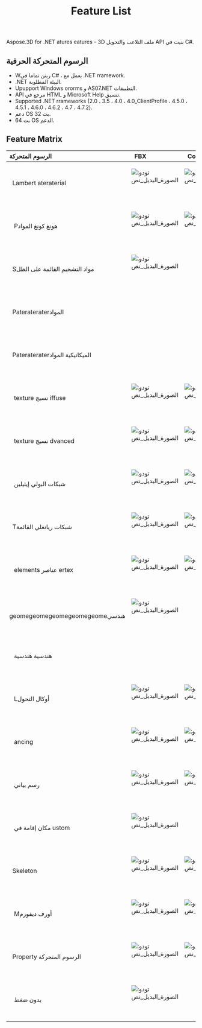 ﻿---
title: Feature List
type: docs
weight: 30
url: /ar/net/feature-list/
description: Gإنرال Fالمنمنمات و Feature Matrix ل C# .NET 3D Fإيل Mأنيباتيون و Cأونريدج API.
---
Aspose.3D for .NET atures eatures - 3D ملف التلاعب والتحويل API بنيت في C#.

## **الرسوم المتحركة الحرفية**
- Wريتن تماما في C# ، يعمل مع .NET rramework.
- .NET البيئة المطلوبة.
- Upupport Windows ororms و AS07.NET التطبيقات.
- API مرجع في HTML و Microsoft Help تنسيق.
- Supported .NET rrameworks (2.0 ، 3.5 ، 4.0 ، 4.0_ClientProfile ، 4.5.0 ، 4.5.1 ، 4.6.0 ، 4.6.2 ، 4.7 ، 4.7.2).
- دعم OS 32 بت.
- 64 بت OS الدعم.
## **Feature Matrix**

|**الرسوم المتحركة** |` `FBX|` `Collada|` `glTF|` `glTF 2.0|` `U3D|` `PDF|` `STL|` `OBJ|` `PLY|` `3DS|` `ASE|` `X|` `3MF|` `RVM|` `Draco|
|:- |:- |:- |:- |:- |:- |:- |:- |:- |:- |:- |:- |:- |:- |:- |:- |
|` `Lambert ateraterial|<p>![تودو: الصورة_البديل_نص](accept.png)</p><p> </p>|<p>![تودو: الصورة_البديل_نص](accept.png)</p><p> </p>|<p>![تودو: الصورة_البديل_نص](accept.png)</p><p> </p>||<p>![تودو: الصورة_البديل_نص](accept.png)</p><p> </p>|<p>![تودو: الصورة_البديل_نص](accept.png)</p><p> </p>||<p>![تودو: الصورة_البديل_نص](accept.png)</p><p> </p>||<p>![تودو: الصورة_البديل_نص](accept.png)</p><p> </p>|<p>![تودو: الصورة_البديل_نص](accept.png)</p><p> </p>|<p>![تودو: الصورة_البديل_نص](accept.png)</p><p> </p>||||
|` ` Pهونغ كونغ المواد|<p>![تودو: الصورة_البديل_نص](accept.png)</p><p> </p>|<p>![تودو: الصورة_البديل_نص](accept.png)</p><p> </p>|<p>![تودو: الصورة_البديل_نص](accept.png)</p><p> </p>||<p>![تودو: الصورة_البديل_نص](accept.png)</p><p> </p>|<p>![تودو: الصورة_البديل_نص](accept.png)</p><p> </p>||<p>![تودو: الصورة_البديل_نص](accept.png)</p><p> </p>|||<p>![تودو: الصورة_البديل_نص](accept.png)</p><p> </p>|<p>![تودو: الصورة_البديل_نص](accept.png)</p><p> </p>||||
|` `Sمواد التشحيم القائمة على الظل|<p>![تودو: الصورة_البديل_نص](accept.png)</p><p> </p>||<p>![تودو: الصورة_البديل_نص](accept.png)</p><p> </p>|||||||||||||
|` `Paterateraterالمواد||||<p>![تودو: الصورة_البديل_نص](accept.png)</p><p> </p>||||||||||||
|` `Paterateraterالميكانيكية المواد||||<p>![تودو: الصورة_البديل_نص](accept.png)</p><p> </p>||||||||||||
|` ` texture نسيج iffuse|<p>![تودو: الصورة_البديل_نص](accept.png)</p><p> </p>|<p>![تودو: الصورة_البديل_نص](accept.png)</p><p> </p>||<p>![تودو: الصورة_البديل_نص](accept.png)</p><p> </p>|<p>![تودو: الصورة_البديل_نص](accept.png)</p><p> </p>|<p>![تودو: الصورة_البديل_نص](accept.png)</p><p> </p>||<p>![تودو: الصورة_البديل_نص](accept.png)</p><p> </p>||<p>![تودو: الصورة_البديل_نص](accept.png)</p><p> </p>|<p>![تودو: الصورة_البديل_نص](accept.png)</p><p> </p>|<p>![تودو: الصورة_البديل_نص](accept.png)</p><p> </p>|<p>![تودو: الصورة_البديل_نص](accept.png)</p><p> </p>|||
|` ` texture نسيج dvanced|<p>![تودو: الصورة_البديل_نص](accept.png)</p><p> </p>|<p>![تودو: الصورة_البديل_نص](accept.png)</p><p> </p>||<p>![تودو: الصورة_البديل_نص](accept.png)</p><p> </p>|<p>![تودو: الصورة_البديل_نص](accept.png)</p><p> </p>|<p>![تودو: الصورة_البديل_نص](accept.png)</p><p> </p>||<p>![تودو: الصورة_البديل_نص](accept.png)</p><p> </p>||||||||
|` ` شبكات البولي إيثيلين|<p>![تودو: الصورة_البديل_نص](accept.png)</p><p> </p>|<p>![تودو: الصورة_البديل_نص](accept.png)</p><p> </p>||||||<p>![تودو: الصورة_البديل_نص](accept.png)</p><p> </p>||||||<p>![تودو: الصورة_البديل_نص](accept.png)</p><p> </p>||
|` `Tشبكات ريانغلي القائمة|<p>![تودو: الصورة_البديل_نص](accept.png)</p><p> </p>|<p>![تودو: الصورة_البديل_نص](accept.png)</p><p> </p>|<p>![تودو: الصورة_البديل_نص](accept.png)</p><p> </p>|<p>![تودو: الصورة_البديل_نص](accept.png)</p><p> </p>|<p>![تودو: الصورة_البديل_نص](accept.png)</p><p> </p>|<p>![تودو: الصورة_البديل_نص](accept.png)</p><p> </p>|<p>![تودو: الصورة_البديل_نص](accept.png)</p><p> </p>|<p>![تودو: الصورة_البديل_نص](accept.png)</p><p> </p>|<p>![تودو: الصورة_البديل_نص](accept.png)</p><p> </p>|<p>![تودو: الصورة_البديل_نص](accept.png)</p><p> </p>|<p>![تودو: الصورة_البديل_نص](accept.png)</p><p> </p>|<p>![تودو: الصورة_البديل_نص](accept.png)</p><p> </p>|<p>![تودو: الصورة_البديل_نص](accept.png)</p><p> </p>|<p>![تودو: الصورة_البديل_نص](accept.png)</p><p> </p>|<p>![تودو: الصورة_البديل_نص](accept.png)</p><p> </p>|
|` ` elements عناصر ertex|<p>![تودو: الصورة_البديل_نص](accept.png)</p><p> </p>|<p>![تودو: الصورة_البديل_نص](accept.png)</p><p> </p>|<p>![تودو: الصورة_البديل_نص](accept.png)</p><p> </p>|<p>![تودو: الصورة_البديل_نص](accept.png)</p><p> </p>|<p>![تودو: الصورة_البديل_نص](accept.png)</p><p> </p>|<p>![تودو: الصورة_البديل_نص](accept.png)</p><p> </p>||<p>![تودو: الصورة_البديل_نص](accept.png)</p><p> </p>|<p>![تودو: الصورة_البديل_نص](accept.png)</p><p> </p>|<p>![تودو: الصورة_البديل_نص](accept.png)</p><p> </p>|<p>![تودو: الصورة_البديل_نص](accept.png)</p><p> </p>|<p>![تودو: الصورة_البديل_نص](accept.png)</p><p> </p>|||<p>![تودو: الصورة_البديل_نص](accept.png)</p><p> </p>|
|` ` geomegeomegeomegeomegeomeهندسي|<p>![تودو: الصورة_البديل_نص](accept.png)</p><p> </p>|||||||||||||||
|` ` هندسية هندسية||||||||||||||<p>![تودو: الصورة_البديل_نص](accept.png)</p><p> </p>||
|` ` Lأوكال التحول|<p>![تودو: الصورة_البديل_نص](accept.png)</p><p> </p>|<p>![تودو: الصورة_البديل_نص](accept.png)</p><p> </p>|<p>![تودو: الصورة_البديل_نص](accept.png)</p><p> </p>|<p>![تودو: الصورة_البديل_نص](accept.png)</p><p> </p>|<p>![تودو: الصورة_البديل_نص](accept.png)</p><p> </p>|<p>![تودو: الصورة_البديل_نص](accept.png)</p><p> </p>||||<p>![تودو: الصورة_البديل_نص](accept.png)</p><p> </p>|<p>![تودو: الصورة_البديل_نص](accept.png)</p><p> </p>|<p>![تودو: الصورة_البديل_نص](accept.png)</p><p> </p>||<p>![تودو: الصورة_البديل_نص](accept.png)</p><p> </p>||
|` ` ancing|<p>![تودو: الصورة_البديل_نص](accept.png)</p><p> </p>|<p>![تودو: الصورة_البديل_نص](accept.png)</p><p> </p>|<p>![تودو: الصورة_البديل_نص](accept.png)</p><p> </p>|<p>![تودو: الصورة_البديل_نص](accept.png)</p><p> </p>|<p>![تودو: الصورة_البديل_نص](accept.png)</p><p> </p>|<p>![تودو: الصورة_البديل_نص](accept.png)</p><p> </p>||||||||||
|` ` رسم بياني|<p>![تودو: الصورة_البديل_نص](accept.png)</p><p> </p>|<p>![تودو: الصورة_البديل_نص](accept.png)</p><p> </p>|<p>![تودو: الصورة_البديل_نص](accept.png)</p><p> </p>|<p>![تودو: الصورة_البديل_نص](accept.png)</p><p> </p>|<p>![تودو: الصورة_البديل_نص](accept.png)</p><p> </p>|<p>![تودو: الصورة_البديل_نص](accept.png)</p><p> </p>||||<p>![تودو: الصورة_البديل_نص](accept.png)</p><p> </p>||<p>![تودو: الصورة_البديل_نص](accept.png)</p><p> </p>||<p>![تودو: الصورة_البديل_نص](accept.png)</p><p> </p>||
|` ` مكان إقامة في ustom|<p>![تودو: الصورة_البديل_نص](accept.png)</p><p> </p>||<p>![تودو: الصورة_البديل_نص](accept.png)</p><p> </p>|<p>![تودو: الصورة_البديل_نص](accept.png)</p><p> </p>||||||||||||
|` `Skeleton|<p>![تودو: الصورة_البديل_نص](accept.png)</p><p> </p>|<p>![تودو: الصورة_البديل_نص](accept.png)</p><p> </p>||||||||||||||
|` ` Mأورف ديفورم|<p>![تودو: الصورة_البديل_نص](accept.png)</p><p> </p>|<p>![تودو: الصورة_البديل_نص](accept.png)</p><p> </p>||||||||||||||
|` `Property الرسوم المتحركة|<p>![تودو: الصورة_البديل_نص](accept.png)</p><p> </p>|<p>![تودو: الصورة_البديل_نص](accept.png)</p><p> </p>||||||||||||||
|` ` بدون ضغط|<p>![تودو: الصورة_البديل_نص](accept.png)</p><p> </p>||||<p>![تودو: الصورة_البديل_نص](accept.png)</p><p> </p>|<p>![تودو: الصورة_البديل_نص](accept.png)</p><p> </p>|||||||<p>![تودو: الصورة_البديل_نص](accept.png)</p><p> </p>||<p>![تودو: الصورة_البديل_نص](accept.png)</p><p> </p>|

